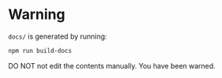 # Warning

`docs/` is generated by running:

```bash
npm run build-docs
```

DO NOT not edit the contents manually. You have been warned.
